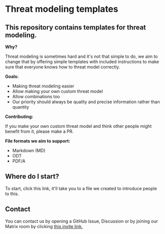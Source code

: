# Threat modeling templates

## This repository contains templates for threat modeling.

**Why?**

Threat modeling is sometimes hard and it's not that simple to do, we aim to change that
by offering simple templates with included instructions to make sure that everyone knows how to threat model correctly.

**Goals:**

- Making threat modeling easier
- Allow making your own custom threat model
- Allow combinations too
- Our priority should always be quality and precise information rather than quantity

**Contributing:**

If you make your own custom threat model and think other people might benefit from it, please make a PR.


**File formats we aim to support:**

- Markdown (MD)
- ODT
- PDF/A

## Where do I start?

To start, click this link, it'll take you to a file we created to introduce people to this.

## Contact

You can contact us by opening a GitHub Issue, Discussion or by joining our Matrix room by clicking [this invite link.](https://matrix.to/#/#threat-mod-temp:anonymousland.org)
